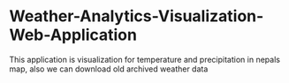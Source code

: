 # Weather-Analytics-Visualization-Web-Application
This application is visualization for temperature and precipitation in nepals map, also we can download old archived weather data  

